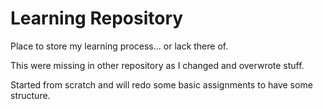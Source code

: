 
# **Learning Repository**

Place to store my learning process... or lack there of.

This were missing in other repository as I changed and overwrote stuff. 

Started from scratch and will redo some basic assignments to have some structure.

